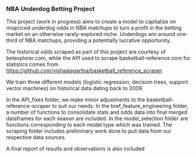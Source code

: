 ### NBA Underdog Betting Project 

This project (work in progress) aims to create a model to capitalize on mispriced underdog odds in NBA matchups to turn a profit in the betting market on an otherwise rarely-explored niche. Underdogs win around one-third of NBA matchups, providing a potentially lucrative opportunity. 

The historical odds scraped as part of this project are courtesy of betexplorer.com, while the API used to scrape basketball-reference.com for statistics comes from https://github.com/vishaalagartha/basketball_reference_scraper. 

We train three different models (logistic regression, decision trees, support vector machines) on historical data dating back to 2009. 

In the API_fixes folder, we make minor adjustments to the basketball-reference-scraper to suit our needs.
In the bref_feature_engineering folder, a number of functions to consolidate stats and odds data into final merged dataframes for each season are included.
In the model_selection folder are functions corresponding to each model type which was trained.
The scraping folder includes preliminary work done to pull data from our respective data sources.

A final report of results and observations is also included
